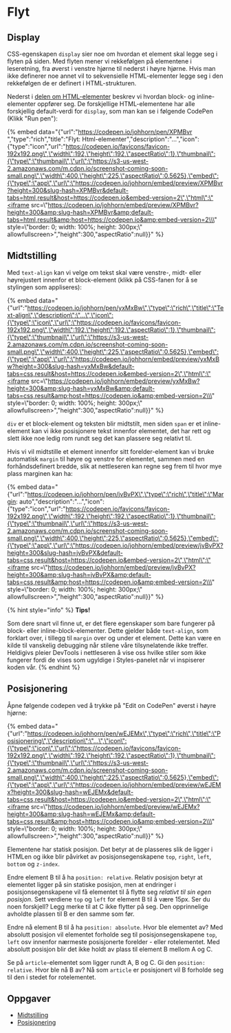 # Flyt

## Display

CSS-egenskapen `display` sier noe om hvordan et element skal legge seg i flyten på siden. Med flyten mener vi rekkefølgen på elementene i leseretning, fra øverst i venstre hjørne til nederst i høyre hjørne. Hvis man ikke definerer noe annet vil to sekvensielle HTML-elementer legge seg i den rekkefølgen de er definert i HTML-strukturen.

Nederst i [delen om HTML-elementer](https://github.com/bekk/web-intro/tree/645b85b7c83346bcb1576cba234407c4d12e6175/03-css/02-html/01-elementer.md) beskrev vi hvordan block- og inline-elementer oppfører seg. De forskjellige HTML-elementene har alle forskjellig default-verdi for `display`, som man kan se i følgende CodePen \(Klikk "Run pen"\):

{% embed data="{\"url\":\"https://codepen.io/johhorn/pen/XPMBvr \",\"type\":\"rich\",\"title\":\"Flyt: Html-elementer\",\"description\":\"...\",\"icon\":{\"type\":\"icon\",\"url\":\"https://codepen.io/favicons/favicon-192x192.png\",\"width\":192,\"height\":192,\"aspectRatio\":1},\"thumbnail\":{\"type\":\"thumbnail\",\"url\":\"https://s3-us-west-2.amazonaws.com/m.cdpn.io/screenshot-coming-soon-small.png\",\"width\":400,\"height\":225,\"aspectRatio\":0.5625},\"embed\":{\"type\":\"app\",\"url\":\"https://codepen.io/johhorn/embed/preview/XPMBvr?height=300&slug-hash=XPMBvr&default-tabs=html,result&host=https://codepen.io&embed-version=2\",\"html\":\"<iframe src=\\\"https://codepen.io/johhorn/embed/preview/XPMBvr?height=300&amp;slug-hash=XPMBvr&amp;default-tabs=html,result&amp;host=https://codepen.io&amp;embed-version=2\\\" style=\\\"border: 0; width: 100%; height: 300px;\\\" allowfullscreen></iframe>\",\"height\":300,\"aspectRatio\":null}}" %}

## Midtstilling

Med `text-align` kan vi velge om tekst skal være venstre-, midt- eller høyrejustert innenfor et block-element \(klikk på CSS-fanen for å se stylingen som appliseres\):

{% embed data="{\"url\":\"https://codepen.io/johhorn/pen/yxMxBw\",\"type\":\"rich\",\"title\":\"Text-align\",\"description\":\"...\",\"icon\":{\"type\":\"icon\",\"url\":\"https://codepen.io/favicons/favicon-192x192.png\",\"width\":192,\"height\":192,\"aspectRatio\":1},\"thumbnail\":{\"type\":\"thumbnail\",\"url\":\"https://s3-us-west-2.amazonaws.com/m.cdpn.io/screenshot-coming-soon-small.png\",\"width\":400,\"height\":225,\"aspectRatio\":0.5625},\"embed\":{\"type\":\"app\",\"url\":\"https://codepen.io/johhorn/embed/preview/yxMxBw?height=300&slug-hash=yxMxBw&default-tabs=css,result&host=https://codepen.io&embed-version=2\",\"html\":\"<iframe src=\\\"https://codepen.io/johhorn/embed/preview/yxMxBw?height=300&amp;slug-hash=yxMxBw&amp;default-tabs=css,result&amp;host=https://codepen.io&amp;embed-version=2\\\" style=\\\"border: 0; width: 100%; height: 300px;\\\" allowfullscreen></iframe>\",\"height\":300,\"aspectRatio\":null}}" %}

`div` er et block-element og teksten blir midtstilt, men siden `span` er et inline-element kan vi ikke posisjonere tekst innenfor elementet, det har rett og slett ikke noe ledig rom rundt seg det kan plassere seg relativt til.

Hvis vi vil midtstille et element innenfor sitt forelder-element kan vi bruke automatisk `margin` til høyre og venstre for elementet, sammen med en forhåndsdefinert bredde, slik at nettleseren kan regne seg frem til hvor mye plass marginen kan ha:

{% embed data="{\"url\":\"https://codepen.io/johhorn/pen/jvBvPX\",\"type\":\"rich\",\"title\":\"Margin: auto\",\"description\":\"...\",\"icon\":{\"type\":\"icon\",\"url\":\"https://codepen.io/favicons/favicon-192x192.png\",\"width\":192,\"height\":192,\"aspectRatio\":1},\"thumbnail\":{\"type\":\"thumbnail\",\"url\":\"https://s3-us-west-2.amazonaws.com/m.cdpn.io/screenshot-coming-soon-small.png\",\"width\":400,\"height\":225,\"aspectRatio\":0.5625},\"embed\":{\"type\":\"app\",\"url\":\"https://codepen.io/johhorn/embed/preview/jvBvPX?height=300&slug-hash=jvBvPX&default-tabs=css,result&host=https://codepen.io&embed-version=2\",\"html\":\"<iframe src=\\\"https://codepen.io/johhorn/embed/preview/jvBvPX?height=300&amp;slug-hash=jvBvPX&amp;default-tabs=css,result&amp;host=https://codepen.io&amp;embed-version=2\\\" style=\\\"border: 0; width: 100%; height: 300px;\\\" allowfullscreen></iframe>\",\"height\":300,\"aspectRatio\":null}}" %}

{% hint style="info" %}
**Tips!**

Som dere snart vil finne ut, er det flere egenskaper som bare fungerer på block- eller inline-block-elementer. Dette gjelder både `text-align`, som forklart over, i tillegg til `margin` over og under et element. Dette kan være en kilde til vanskelig debugging når stilene våre tilsynelatende ikke treffer. Heldigivs pleier DevTools i nettleseren å vise oss hvilke stiler som ikke fungerer fordi de vises som ugyldige i Styles-panelet når vi inspiserer koden vår.
{% endhint %}

## Posisjonering

Åpne følgende codepen ved å trykke på "Edit on CodePen" øverst i høyre hjørne:

{% embed data="{\"url\":\"https://codepen.io/johhorn/pen/wEJEMx\",\"type\":\"rich\",\"title\":\"Posisjonering\",\"description\":\"...\",\"icon\":{\"type\":\"icon\",\"url\":\"https://codepen.io/favicons/favicon-192x192.png\",\"width\":192,\"height\":192,\"aspectRatio\":1},\"thumbnail\":{\"type\":\"thumbnail\",\"url\":\"https://s3-us-west-2.amazonaws.com/m.cdpn.io/screenshot-coming-soon-small.png\",\"width\":400,\"height\":225,\"aspectRatio\":0.5625},\"embed\":{\"type\":\"app\",\"url\":\"https://codepen.io/johhorn/embed/preview/wEJEMx?height=300&slug-hash=wEJEMx&default-tabs=css,result&host=https://codepen.io&embed-version=2\",\"html\":\"<iframe src=\\\"https://codepen.io/johhorn/embed/preview/wEJEMx?height=300&amp;slug-hash=wEJEMx&amp;default-tabs=css,result&amp;host=https://codepen.io&amp;embed-version=2\\\" style=\\\"border: 0; width: 100%; height: 300px;\\\" allowfullscreen></iframe>\",\"height\":300,\"aspectRatio\":null}}" %}

Elementene har statisk posisjon. Det betyr at de plasseres slik de ligger i HTMLen og ikke blir påvirket av posisjonsegenskapene `top`, `right`, `left`, `bottom` og `z-index`.

Endre element B til å ha `position: relative`. Relativ posisjon betyr at elementet ligger på sin statiske posisjon, men at endringer i posisjonsegenskapene vil få elementet til å flytte seg _relativt til sin egen posisjon_. Sett verdiene `top` og `left` for element B til å være 15px. Ser du noen forskjell? Legg merke til at C ikke flytter på seg. Den opprinnelige avholdte plassen til B er den samme som før.

Endre nå element B til å ha `position: absolute`. Hvor ble elementet av? Med absolutt posisjon vil elementet forholde seg til posisjonsegenskapene `top`, `left` osv innenfor nærmeste posisjonerte forelder - eller rotelementet. Med absolutt posisjon blir det ikke holdt av plass til element B mellom A og C.

Se på `article`-elementet som ligger rundt A, B og C. Gi den `position: relative`. Hvor ble nå B av? Nå som `article` er posisjonert vil B forholde seg til den i stedet for rotelementet.

## Oppgaver

* [Midtstilling](https://jsfiddle.net/Matsemann/wg8oLh8a/)
* [Posisjonering](https://jsfiddle.net/Matsemann/b75wz3mj/1/)

